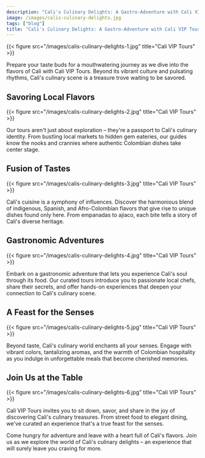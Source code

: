```yaml
---
description: "Cali's Culinary Delights: A Gastro-Adventure with Cali VIP Tours"
image: /images/calis-culinary-delights.jpg
tags: ["blog"]
title: "Cali's Culinary Delights: A Gastro-Adventure with Cali VIP Tours"
---
```


{{< figure src="/images/calis-culinary-delights-1.jpg" title="Cali VIP Tours" >}}

Prepare your taste buds for a mouthwatering journey as we dive into the flavors of Cali with Cali VIP Tours. Beyond its vibrant culture and pulsating rhythms, Cali's culinary scene is a treasure trove waiting to be savored.

## Savoring Local Flavors

{{< figure src="/images/calis-culinary-delights-2.jpg" title="Cali VIP Tours" >}}

Our tours aren't just about exploration – they're a passport to Cali's culinary identity. From bustling local markets to hidden gem eateries, our guides know the nooks and crannies where authentic Colombian dishes take center stage.

## Fusion of Tastes

{{< figure src="/images/calis-culinary-delights-3.jpg" title="Cali VIP Tours" >}}

Cali's cuisine is a symphony of influences. Discover the harmonious blend of indigenous, Spanish, and Afro-Colombian flavors that give rise to unique dishes found only here. From empanadas to ajiaco, each bite tells a story of Cali's diverse heritage.

## Gastronomic Adventures

{{< figure src="/images/calis-culinary-delights-4.jpg" title="Cali VIP Tours" >}}

Embark on a gastronomic adventure that lets you experience Cali's soul through its food. Our curated tours introduce you to passionate local chefs, share their secrets, and offer hands-on experiences that deepen your connection to Cali's culinary scene.

## A Feast for the Senses

{{< figure src="/images/calis-culinary-delights-5.jpg" title="Cali VIP Tours" >}}

Beyond taste, Cali's culinary world enchants all your senses. Engage with vibrant colors, tantalizing aromas, and the warmth of Colombian hospitality as you indulge in unforgettable meals that become cherished memories.

## Join Us at the Table

{{< figure src="/images/calis-culinary-delights-6.jpg" title="Cali VIP Tours" >}}

Cali VIP Tours invites you to sit down, savor, and share in the joy of discovering Cali's culinary treasures. From street food to elegant dining, we've curated an experience that's a true feast for the senses.

Come hungry for adventure and leave with a heart full of Cali's flavors. Join us as we explore the world of Cali's culinary delights – an experience that will surely leave you craving for more.
